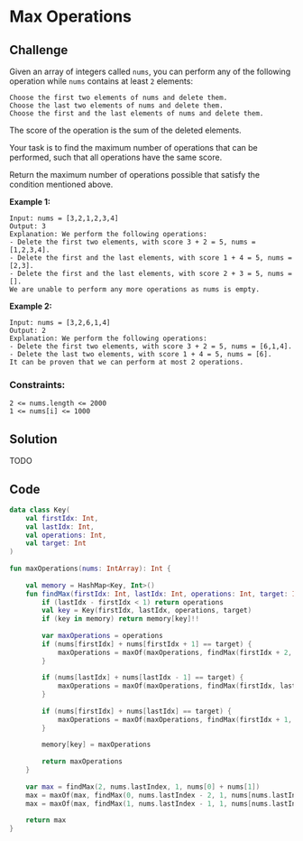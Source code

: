 # Max Operations

## Challenge

Given an array of integers called `nums`, you can perform any of the following operation while `nums` contains at least `2` elements:

    Choose the first two elements of nums and delete them.
    Choose the last two elements of nums and delete them.
    Choose the first and the last elements of nums and delete them.

The score of the operation is the sum of the deleted elements.

Your task is to find the maximum number of operations that can be performed, such that all operations have the same score.

Return the maximum number of operations possible that satisfy the condition mentioned above.

__Example 1:__

    Input: nums = [3,2,1,2,3,4]
    Output: 3
    Explanation: We perform the following operations:
    - Delete the first two elements, with score 3 + 2 = 5, nums = [1,2,3,4].
    - Delete the first and the last elements, with score 1 + 4 = 5, nums = [2,3].
    - Delete the first and the last elements, with score 2 + 3 = 5, nums = [].
    We are unable to perform any more operations as nums is empty.

__Example 2:__

    Input: nums = [3,2,6,1,4]
    Output: 2
    Explanation: We perform the following operations:
    - Delete the first two elements, with score 3 + 2 = 5, nums = [6,1,4].
    - Delete the last two elements, with score 1 + 4 = 5, nums = [6].
    It can be proven that we can perform at most 2 operations.

### Constraints:

    2 <= nums.length <= 2000
    1 <= nums[i] <= 1000

## Solution
TODO

## Code

```Kotlin
data class Key(
    val firstIdx: Int,
    val lastIdx: Int,
    val operations: Int,
    val target: Int
)
    
fun maxOperations(nums: IntArray): Int {
        
    val memory = HashMap<Key, Int>()
    fun findMax(firstIdx: Int, lastIdx: Int, operations: Int, target: Int): Int {
        if (lastIdx - firstIdx < 1) return operations
        val key = Key(firstIdx, lastIdx, operations, target)
        if (key in memory) return memory[key]!!
            
        var maxOperations = operations
        if (nums[firstIdx] + nums[firstIdx + 1] == target) {
            maxOperations = maxOf(maxOperations, findMax(firstIdx + 2, lastIdx, operations + 1, target))
        }
            
        if (nums[lastIdx] + nums[lastIdx - 1] == target) { 
            maxOperations = maxOf(maxOperations, findMax(firstIdx, lastIdx - 2, operations + 1, target))
        }
            
        if (nums[firstIdx] + nums[lastIdx] == target) {
            maxOperations = maxOf(maxOperations, findMax(firstIdx + 1, lastIdx - 1, operations + 1, target))
        }
            
        memory[key] = maxOperations
            
        return maxOperations
    }
        
    var max = findMax(2, nums.lastIndex, 1, nums[0] + nums[1])
    max = maxOf(max, findMax(0, nums.lastIndex - 2, 1, nums[nums.lastIndex] + nums[nums.lastIndex - 1]))
    max = maxOf(max, findMax(1, nums.lastIndex - 1, 1, nums[nums.lastIndex] + nums[0]))
        
    return max
}
```